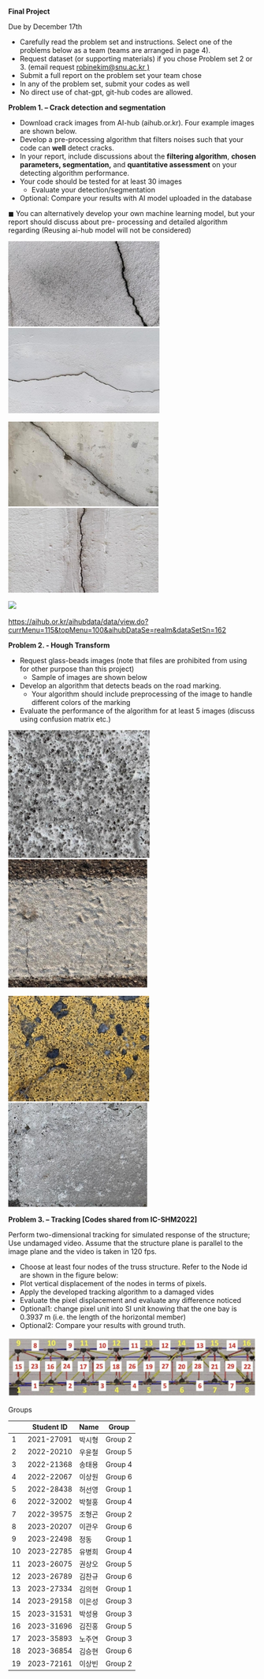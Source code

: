 ﻿**Final Project** 

Due by December 17th 

- Carefully read the problem set and instructions. Select one of the problems below as a team (teams are arranged in page 4).  
- Request dataset (or supporting materials) if you chose Problem set 2 or 3. (email request [robinekim@snu.ac.kr )](mailto:robinekim@snu.ac.kr)  
- Submit a full report on the problem set your team chose 
- In any of the problem set, submit your codes as well 
- No direct use of chat-gpt, git-hub codes are allowed.  

**Problem 1. – Crack detection and segmentation** 

- Download crack images from AI-hub (aihub.or.kr). Four example images are shown below.  
- Develop a pre-processing algorithm that filters noises such that your code can **well** detect cracks.  
- In your report, include discussions about the **filtering algorithm**, **chosen parameters, segmentation,** and **quantitative assessment** on your detecting algorithm performance.  
- Your code should be tested for at least 30 images 
  - Evaluate your detection/segmentation  
- Optional: Compare your results with AI model uploaded in the database 

◼  You can alternatively develop your own machine learning model, but your report should discuss about pre- processing and detailed algorithm regarding (Reusing ai-hub model will not be considered) 

![](scr/final_project/Aspose.Words.28e5e46a-348c-4096-ae85-1252b707b287.001.jpeg) ![](scr/final_project/Aspose.Words.28e5e46a-348c-4096-ae85-1252b707b287.002.jpeg)

![](scr/final_project/Aspose.Words.28e5e46a-348c-4096-ae85-1252b707b287.003.jpeg) ![](scr/final_project/Aspose.Words.28e5e46a-348c-4096-ae85-1252b707b287.004.jpeg)

![](scr/final_project/Aspose.Words.28e5e46a-348c-4096-ae85-1252b707b287.005.png)

[https://aihub.or.kr/aihubdata/data/view.do?currMenu=115&topMenu=100&aihubDataSe=realm&dataSetSn=162 ](https://aihub.or.kr/aihubdata/data/view.do?currMenu=115&topMenu=100&aihubDataSe=realm&dataSetSn=162)

**Problem 2. - Hough Transform**  

- Request glass-beads images (note that files are prohibited from using for other purpose than this project)  
  - Sample of images are shown below  
- Develop an algorithm that detects beads on the road marking.  
  - Your algorithm should include preprocessing of the image to handle different colors of the marking  
- Evaluate the performance of the algorithm for at least 5 images (discuss using confusion matrix etc.)  

![](scr/final_project/Aspose.Words.28e5e46a-348c-4096-ae85-1252b707b287.006.jpeg) ![](scr/final_project/Aspose.Words.28e5e46a-348c-4096-ae85-1252b707b287.007.jpeg)

![](scr/final_project/Aspose.Words.28e5e46a-348c-4096-ae85-1252b707b287.008.jpeg) ![](scr/final_project/Aspose.Words.28e5e46a-348c-4096-ae85-1252b707b287.009.jpeg)

**Problem 3. – Tracking [Codes shared from IC-SHM2022]**  

Perform two-dimensional tracking for simulated response of the structure; Use undamaged video. Assume that the structure plane is parallel to the image plane and the video is taken in 120 fps.  

- Choose at least four nodes of the truss structure. Refer to the Node id are shown in the figure below:  
- Plot vertical displacement of the nodes in terms of pixels.  
- Apply the developed tracking algorithm to a damaged vides 
- Evaluate the pixel displacement and evaluate any difference noticed 
- Optional1: change pixel unit into SI unit knowing that the one bay is 0.3937 m (i.e. the length of the horizontal member) 
- Optional2: Compare your results with ground truth.  

![](scr/final_project/Aspose.Words.28e5e46a-348c-4096-ae85-1252b707b287.010.jpeg)

Groups  



||Student ID |Name |**Group**  |
| :- | - | - | - |
|1 |2021-27091 |박시형 |Group 2 |
|2 |2022-20210 |우윤철 |Group 5 |
|3 |2022-21368 |송태용 |Group 4 |
|4 |2022-22067 |이상원 |Group 6 |
|5 |2022-28438 |허선영 |Group 1 |
|6 |2022-32002 |박철홍 |Group 4 |
|7 |2022-39575 |조형곤 |Group 2 |
|8 |2023-20207 |이관우 |Group 6 |
|9 |2023-22498 |정동 |Group 1 |
|10 |2023-22785 |유병희 |Group 4 |
|11 |2023-26075 |권상오 |Group 5 |
|12 |2023-26789 |김찬규 |Group 6 |
|13 |2023-27334 |김의현 |Group 1 |
|14 |2023-29158 |이은성 |Group 3 |
|15 |2023-31531 |박성용 |Group 3 |
|16 |2023-31696 |김진홍 |Group 5 |
|17 |2023-35893 |노주연 |Group 3 |
|18 |2023-36854 |김승현 |Group 6 |
|19 |2023-72161 |이상빈 |Group 2 |

